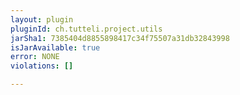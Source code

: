 ```yaml
---
layout: plugin
pluginId: ch.tutteli.project.utils
jarSha1: 7385404d8855898417c34f75507a31db32843998
isJarAvailable: true
error: NONE
violations: []

---
```

